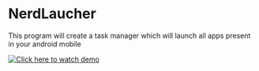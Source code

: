 # NerdLaucher
This program will create a task manager which will launch all apps present in your android mobile


[![Click here to watch demo](http://img.youtube.com/vi/weO9YDMM5fM/0.jpg)](https://youtu.be/weO9YDMM5fM)
